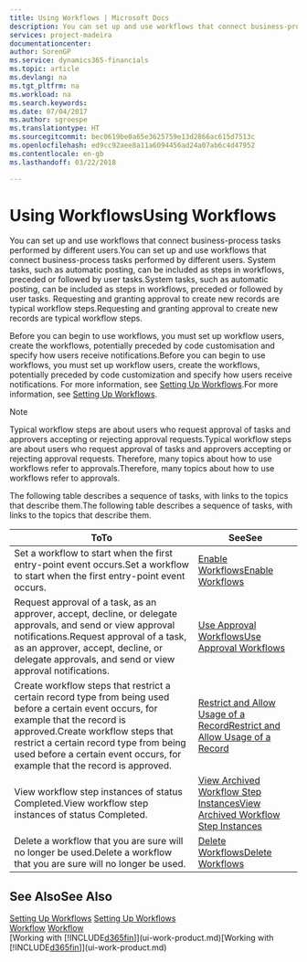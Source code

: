 ```yaml
---
title: Using Workflows | Microsoft Docs
description: You can set up and use workflows that connect business-process tasks performed by different users. System tasks, such as automatic posting, can be included as steps in workflows, preceded or followed by user tasks. Requesting and granting approval to create new records are typical workflow steps.
services: project-madeira
documentationcenter: 
author: SorenGP
ms.service: dynamics365-financials
ms.topic: article
ms.devlang: na
ms.tgt_pltfrm: na
ms.workload: na
ms.search.keywords: 
ms.date: 07/04/2017
ms.author: sgroespe
ms.translationtype: HT
ms.sourcegitcommit: bec0619be0a65e3625759e13d2866ac615d7513c
ms.openlocfilehash: ed9cc92aee8a11a6094456ad24a07ab6c4d47952
ms.contentlocale: en-gb
ms.lasthandoff: 03/22/2018

---
```

# <a name="using-workflows"></a><span data-ttu-id="2e13b-105">Using Workflows</span><span class="sxs-lookup"><span data-stu-id="2e13b-105">Using Workflows</span></span>
<span data-ttu-id="2e13b-106">You can set up and use workflows that connect business-process tasks performed by different users.</span><span class="sxs-lookup"><span data-stu-id="2e13b-106">You can set up and use workflows that connect business-process tasks performed by different users.</span></span> <span data-ttu-id="2e13b-107">System tasks, such as automatic posting, can be included as steps in workflows, preceded or followed by user tasks.</span><span class="sxs-lookup"><span data-stu-id="2e13b-107">System tasks, such as automatic posting, can be included as steps in workflows, preceded or followed by user tasks.</span></span> <span data-ttu-id="2e13b-108">Requesting and granting approval to create new records are typical workflow steps.</span><span class="sxs-lookup"><span data-stu-id="2e13b-108">Requesting and granting approval to create new records are typical workflow steps.</span></span>  

 <span data-ttu-id="2e13b-109">Before you can begin to use workflows, you must set up workflow users, create the workflows, potentially preceded by code customisation and specify how users receive notifications.</span><span class="sxs-lookup"><span data-stu-id="2e13b-109">Before you can begin to use workflows, you must set up workflow users, create the workflows, potentially preceded by code customization and specify how users receive notifications.</span></span> <span data-ttu-id="2e13b-110">For more information, see [Setting Up Workflows](across-set-up-workflows.md).</span><span class="sxs-lookup"><span data-stu-id="2e13b-110">For more information, see [Setting Up Workflows](across-set-up-workflows.md).</span></span>  

> [!NOTE]  
>  <span data-ttu-id="2e13b-111">Typical workflow steps are about users who request approval of tasks and approvers accepting or rejecting approval requests.</span><span class="sxs-lookup"><span data-stu-id="2e13b-111">Typical workflow steps are about users who request approval of tasks and approvers accepting or rejecting approval requests.</span></span> <span data-ttu-id="2e13b-112">Therefore, many topics about how to use workflows refer to approvals.</span><span class="sxs-lookup"><span data-stu-id="2e13b-112">Therefore, many topics about how to use workflows refer to approvals.</span></span>  

 <span data-ttu-id="2e13b-113">The following table describes a sequence of tasks, with links to the topics that describe them.</span><span class="sxs-lookup"><span data-stu-id="2e13b-113">The following table describes a sequence of tasks, with links to the topics that describe them.</span></span>  

|<span data-ttu-id="2e13b-114">**To**</span><span class="sxs-lookup"><span data-stu-id="2e13b-114">**To**</span></span>|<span data-ttu-id="2e13b-115">**See**</span><span class="sxs-lookup"><span data-stu-id="2e13b-115">**See**</span></span>|  
|------------|-------------|  
|<span data-ttu-id="2e13b-116">Set a workflow to start when the first entry-point event occurs.</span><span class="sxs-lookup"><span data-stu-id="2e13b-116">Set a workflow to start when the first entry-point event occurs.</span></span>|[<span data-ttu-id="2e13b-117">Enable Workflows</span><span class="sxs-lookup"><span data-stu-id="2e13b-117">Enable Workflows</span></span>](across-how-to-enable-workflows.md)|  
|<span data-ttu-id="2e13b-118">Request approval of a task, as an approver, accept, decline, or delegate approvals, and send or view approval notifications.</span><span class="sxs-lookup"><span data-stu-id="2e13b-118">Request approval of a task, as an approver, accept, decline, or delegate approvals, and send or view approval notifications.</span></span>|[<span data-ttu-id="2e13b-119">Use Approval Workflows</span><span class="sxs-lookup"><span data-stu-id="2e13b-119">Use Approval Workflows</span></span>](across-how-use-approval-workflows.md)|  
|<span data-ttu-id="2e13b-120">Create workflow steps that restrict a certain record type from being used before a certain event occurs, for example that the record is approved.</span><span class="sxs-lookup"><span data-stu-id="2e13b-120">Create workflow steps that restrict a certain record type from being used before a certain event occurs, for example that the record is approved.</span></span>|[<span data-ttu-id="2e13b-121">Restrict and Allow Usage of a Record</span><span class="sxs-lookup"><span data-stu-id="2e13b-121">Restrict and Allow Usage of a Record</span></span>](across-how-to-restrict-and-allow-usage-of-a-record.md)|  
|<span data-ttu-id="2e13b-122">View workflow step instances of status Completed.</span><span class="sxs-lookup"><span data-stu-id="2e13b-122">View workflow step instances of status Completed.</span></span>|[<span data-ttu-id="2e13b-123">View Archived Workflow Step Instances</span><span class="sxs-lookup"><span data-stu-id="2e13b-123">View Archived Workflow Step Instances</span></span>](across-how-to-view-archived-workflow-step-instances.md)|  
|<span data-ttu-id="2e13b-124">Delete a workflow that you are sure will no longer be used.</span><span class="sxs-lookup"><span data-stu-id="2e13b-124">Delete a workflow that you are sure will no longer be used.</span></span>|[<span data-ttu-id="2e13b-125">Delete Workflows</span><span class="sxs-lookup"><span data-stu-id="2e13b-125">Delete Workflows</span></span>](across-how-to-delete-workflows.md)|  

## <a name="see-also"></a><span data-ttu-id="2e13b-126">See Also</span><span class="sxs-lookup"><span data-stu-id="2e13b-126">See Also</span></span>  
<span data-ttu-id="2e13b-127">[Setting Up Workflows](across-set-up-workflows.md) </span><span class="sxs-lookup"><span data-stu-id="2e13b-127">[Setting Up Workflows](across-set-up-workflows.md) </span></span>  
<span data-ttu-id="2e13b-128">[Workflow](across-workflow.md) </span><span class="sxs-lookup"><span data-stu-id="2e13b-128">[Workflow](across-workflow.md) </span></span>  
<span data-ttu-id="2e13b-129">[Working with [!INCLUDE[d365fin](includes/d365fin_md.md)]](ui-work-product.md)</span><span class="sxs-lookup"><span data-stu-id="2e13b-129">[Working with [!INCLUDE[d365fin](includes/d365fin_md.md)]](ui-work-product.md)</span></span>

